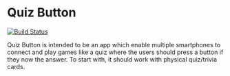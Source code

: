 Quiz Button
===========

[![Build Status](https://travis-ci.org/jhnesk/quizbutton_android.svg?branch=master)](https://travis-ci.org/jhnesk/quizbutton_android)

Quiz Button is intended to be an app which enable multiple smartphones to connect and play games like a quiz where the users should press a button if they now the answer.
To start with, it should work with physical quiz/trivia cards.

